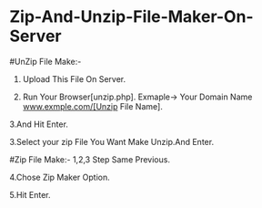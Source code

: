 # Zip-And-Unzip-File-Maker-On-Server

#UnZip File Make:-
1. Upload This File On Server. 

2. Run Your Browser[unzip.php].
Exmaple-> 
Your Domain Name www.exmple.com/[Unzip File Name].

3.And Hit Enter.

3.Select your zip File You Want Make Unzip.And Enter. 



#Zip File Make:-
1,2,3 Step Same Previous.

4.Chose Zip Maker Option.

5.Hit Enter.
